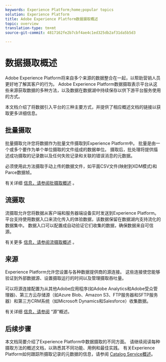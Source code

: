 ```yaml
---
keywords: Experience Platform;home;popular topics
solution: Experience Platform
title: Adobe Experience Platform数据摄取概述
topic: overview
translation-type: tm+mt
source-git-commit: 4817162fe2b7cbf4ae4c1ed325db2af31da5b5d3

---
```



# 数据摄取概述

Adobe Experience Platform将来自多个来源的数据整合在一起，以帮助营销人员更好地了解其客户的行为。 Adobe Experience Platform数据摄取表示平台从这些来源获取数据的多种方法，以及数据在数据湖中持续保存以供下游平台服务使用的方式。

本文档介绍了将数据引入平台的三种主要方式，并提供了相应概述文档的链接以获取更多详细信息。

## 批量摄取

批量摄取允许您将数据作为批量文件摄取到Experience Platform中。 批量是由一个或多个要作为单个单位摄取的文件组成的数据单位。 摄取后，批处理将提供描述成功摄取的记录数以及任何失败记录和关联的错误消息的元数据。

必须使用此方法摄取手动上传的数据文件，如平面CSV文件(映射到XDM模式)和Parce数据帧。

有关详细 [信息，请参阅批摄取概述](./batch-ingestion/overview.md) 。

## 流摄取

流摄取允许您将数据从客户端和服务器端设备实时发送到Experience Platform。 平台支持使用数据入口来流化传入的体验数据，该数据保留在数据湖内支持流化的数据集中。 数据入口可以配置成自动验证它们收集的数据，确保数据来自可信源。

有关更多 [信息，请参阅流摄取概述](./streaming-ingestion/overview.md) 。

## 来源

Experience Platform允许您设置与各种数据提供商的源连接。 这些连接使您能够验证到外部数据源、设置摄取运行的时间以及管理摄取吞吐量。

可以将源连接配置为从其他Adobe应用程序(如Adobe Analytics和Adobe受众管理器)、第三方云存储源（如Azure Blob、Amazon S3、FTP服务器和SFTP服务器）和第三方CRM系统（如Microsoft Dynamics和Salesforce）收集数据。

有关详细 [信息，请参阅](../source-connectors/home.md) “源”概述。

## 后续步骤

本文档简要介绍了Experience Platform中数据摄取的不同方面。 请继续阅读每种摄取方法的概述文档，以熟悉其不同功能、用例和最佳实践。 有关Experience Platform如何跟踪所摄取记录的元数据的信息，请参阅 [Catalog Service概述](../catalog/home.md)。